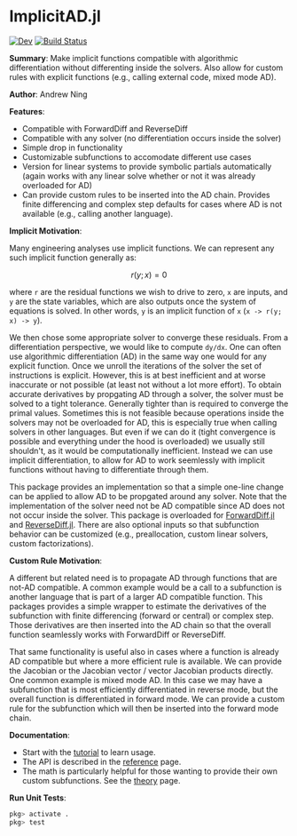 # ImplicitAD.jl

<!-- [![Stable](https://img.shields.io/badge/docs-stable-blue.svg)](https://byuflowlab.github.io/ImplicitAD.jl/stable/) -->
[![Dev](https://img.shields.io/badge/docs-dev-blue.svg)](https://byuflowlab.github.io/ImplicitAD.jl/dev/)
[![Build Status](https://github.com/byuflowlab/ImplicitAD.jl/actions/workflows/CI.yml/badge.svg?branch=main)](https://github.com/byuflowlab/ImplicitAD.jl/actions/workflows/CI.yml?query=branch%3Amain)

**Summary**: Make implicit functions compatible with algorithmic differentiation without differenting inside the solvers. Also allow for custom rules with explicit functions (e.g., calling external code, mixed mode AD).

**Author**: Andrew Ning

**Features**:

- Compatible with ForwardDiff and ReverseDiff
- Compatible with any solver (no differentiation occurs inside the solver)
- Simple drop in functionality
- Customizable subfunctions to accomodate different use cases
- Version for linear systems to provide symbolic partials automatically (again works with any linear solve whether or not it was already overloaded for AD)
- Can provide custom rules to be inserted into the AD chain. Provides finite differencing and complex step defaults for cases where AD is not available (e.g., calling another language).

**Implicit Motivation**:

Many engineering analyses use implicit functions.  We can represent any such implicit function generally as:
```math
r(y; x) = 0
```
where ``r`` are the residual functions we wish to drive to zero, ``x`` are inputs, and ``y`` are the state variables, which are also outputs once the system of equations is solved.  In other words, ``y`` is an implicit function of ``x`` (``x -> r(y; x) -> y``).

We then chose some appropriate solver to converge these residuals.  From a differentiation perspective, we would like to compute ``dy/dx``.  One can often use algorithmic differentiation (AD) in the same way one would for any explicit function.  Once we unroll the iterations of the solver the set of instructions is explicit.  However, this is at best inefficient and at worse inaccurate or not possible (at least not without a lot more effort).  To obtain accurate derivatives by propgating AD through a solver, the solver must be solved to a tight tolerance.  Generally tighter than is required to converge the primal values.  Sometimes this is not feasible because operations inside the solvers may not be overloaded for AD, this is especially true when calling solvers in other languages.  But even if we can do it (tight convergence is possible and everything under the hood is overloaded) we usually still shouldn't, as it would be computationally inefficient.  Instead we can use implicit differentiation, to allow for AD to work seemlessly with implicit functions without having to differentiate through them.

This package provides an implementation so that a simple one-line change can be applied to allow AD to be propgated around any solver.  Note that the implementation of the solver need not be AD compatible since AD does not not occur inside the solver.  This package is overloaded for [ForwardDiff.jl](https://github.com/JuliaDiff/ForwardDiff.jl) and [ReverseDiff.jl](https://github.com/JuliaDiff/ReverseDiff.jl).  There are also optional inputs so that subfunction behavior can be customized (e.g., preallocation, custom linear solvers, custom factorizations).

**Custom Rule Motivation**:

A different but related need is to propagate AD through functions that are not-AD compatible. A common example would be a call to a subfunction is another language that is part of a larger AD compatible function. This packages provides a simple wrapper to estimate the derivatives of the subfunction with finite differencing (forward or central) or complex step.  Those derivatives are then inserted into the AD chain so that the overall function seamlessly works with ForwardDiff or ReverseDiff.

That same functionality is useful also in cases where a function is already AD compatible but where a more efficient rule is available.  We can provide the Jacobian or the Jacobian vector / vector Jacobian products directly.  One common example is mixed mode AD.  In this case we may have a subfunction that is most efficiently differentiated in reverse mode, but the overall function is differentiated in forward mode.  We can provide a custom rule for the subfunction which will then be inserted into the forward mode chain. 

**Documentation**:

- Start with the [tutorial](tutorial.md) to learn usage.
- The API is described in the [reference](reference.md) page.
- The math is particularly helpful for those wanting to provide their own custom subfunctions. See the [theory](theory.md) page.

**Run Unit Tests**:

```julia
pkg> activate .
pkg> test
```